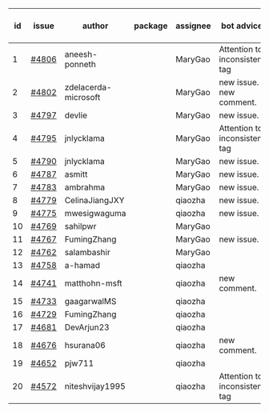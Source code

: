 | id | issue | author | package | assignee | bot advice | created date of issue | target release date | date from target |
| ------ | ------ | ------ | ------ | ------ | ------ | ------ | ------ | :-----: |
| 1 | [#4806](https://github.com/Azure/sdk-release-request/issues/4806) | aneesh-ponneth |  | MaryGao | Attention to inconsistent tag | 11-29 | 12-22 |  |
| 2 | [#4802](https://github.com/Azure/sdk-release-request/issues/4802) | zdelacerda-microsoft |  | MaryGao | new issue. new comment. | 11-29 | 12-22 |  |
| 3 | [#4797](https://github.com/Azure/sdk-release-request/issues/4797) | devlie |  | MaryGao | new issue. | 11-29 | 12-22 |  |
| 4 | [#4795](https://github.com/Azure/sdk-release-request/issues/4795) | jnlycklama |  | MaryGao | Attention to inconsistent tag | 11-28 | 12-22 |  |
| 5 | [#4790](https://github.com/Azure/sdk-release-request/issues/4790) | jnlycklama |  | MaryGao | new issue. | 11-28 | 12-22 |  |
| 6 | [#4787](https://github.com/Azure/sdk-release-request/issues/4787) | asmitt |  | MaryGao | new issue. | 11-28 | 12-22 |  |
| 7 | [#4783](https://github.com/Azure/sdk-release-request/issues/4783) | ambrahma |  | MaryGao | new issue. | 11-27 | 12-22 |  |
| 8 | [#4779](https://github.com/Azure/sdk-release-request/issues/4779) | CelinaJiangJXY |  | qiaozha | new issue. | 11-22 | 12-22 |  |
| 9 | [#4775](https://github.com/Azure/sdk-release-request/issues/4775) | mwesigwaguma |  | qiaozha | new issue. | 11-21 | 12-22 |  |
| 10 | [#4769](https://github.com/Azure/sdk-release-request/issues/4769) | sahilpwr |  | MaryGao |  | 11-16 | 12-22 |  |
| 11 | [#4767](https://github.com/Azure/sdk-release-request/issues/4767) | FumingZhang |  | MaryGao | new issue. | 11-15 | 12-22 |  |
| 12 | [#4762](https://github.com/Azure/sdk-release-request/issues/4762) | salambashir |  | MaryGao |  | 11-13 | 12-22 |  |
| 13 | [#4758](https://github.com/Azure/sdk-release-request/issues/4758) | a-hamad |  | qiaozha |  | 11-10 | 12-22 |  |
| 14 | [#4741](https://github.com/Azure/sdk-release-request/issues/4741) | matthohn-msft |  | qiaozha | new comment. | 11-09 | 11-24 |  |
| 15 | [#4733](https://github.com/Azure/sdk-release-request/issues/4733) | gaagarwalMS |  | qiaozha |  | 11-08 | 11-24 |  |
| 16 | [#4729](https://github.com/Azure/sdk-release-request/issues/4729) | FumingZhang |  | qiaozha |  | 11-08 | 12-22 |  |
| 17 | [#4681](https://github.com/Azure/sdk-release-request/issues/4681) | DevArjun23 |  | qiaozha |  | 10-24 | 01-26 |  |
| 18 | [#4676](https://github.com/Azure/sdk-release-request/issues/4676) | hsurana06 |  | qiaozha | new comment. | 10-23 | 11-24 |  |
| 19 | [#4652](https://github.com/Azure/sdk-release-request/issues/4652) | pjw711 |  | qiaozha |  | 10-13 | 11-24 |  |
| 20 | [#4572](https://github.com/Azure/sdk-release-request/issues/4572) | niteshvijay1995 |  | qiaozha | Attention to inconsistent tag | 09-26 | 10-27 |  |

